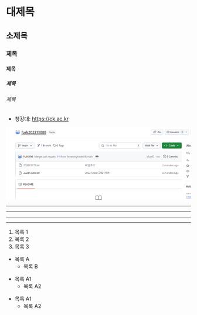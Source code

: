 # 대제목
## 소제목
### 제목
#### 제목
##### 제목
###### 제목

- 청강대: <https://ck.ac.kr>

![실습캡처](./프로젝트관리툴활용_5주차_정윤희_2.PNG)

* * *
***
- - -
---

1. 목록 1
2. 목록 2
3. 목록 3

* 목록 A
  * 목록 B
 
- 목록 A1
  - 목록 A2

+ 목록 A1
  + 목록 A2

